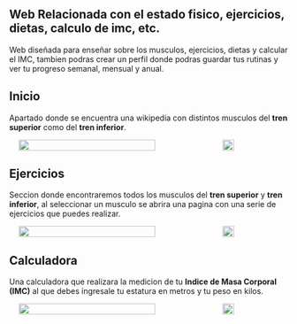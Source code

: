 ## Web Relacionada con el estado fisico, ejercicios, dietas, calculo de imc, etc.
Web diseñada para enseñar sobre los musculos, ejercicios, dietas y calcular el IMC, tambien podras crear un perfil donde podras guardar tus rutinas y ver tu progreso semanal, mensual y anual.

## Inicio
Apartado donde se encuentra una wikipedia con distintos musculos del **tren superior** como del **tren inferior**.

<div style="display: inline-flex; flex-direction: row; justify-content: space-evenly; width: 100%;">
  <img src="https://user-images.githubusercontent.com/61121429/139375976-97401283-c75f-43ff-b2b3-fcee33e7318e.jpeg" width="70%"/>
  <img src="https://user-images.githubusercontent.com/61121429/139375968-44e89a5f-633e-4ed7-ba12-4e34f1b7c4be.png" width="20%"/>
</div>


## Ejercicios
Seccion donde encontraremos todos los musculos del **tren superior** y **tren inferior**, al seleccionar un musculo se abrira una pagina con una serie de ejercicios que puedes realizar.
<div style="display: inline-flex; flex-direction: row; justify-content: space-evenly; width: 100%;">
  <img src="https://user-images.githubusercontent.com/61121429/139541712-bebcc64e-63d5-463b-a8b3-7fca3e986c5d.jpeg" width="70%"/>
  <img src="https://user-images.githubusercontent.com/61121429/139541711-3402f403-1058-4446-8758-cc9b36aa0f86.png" width="20%"/>
</div>


## Calculadora
Una calculadora que realizara la medicion de tu **Indice de Masa Corporal (IMC)** al que debes ingresale tu estatura en metros y tu peso en kilos.
<div style="display: inline-flex; flex-direction: row; justify-content: space-evenly; width: 100%;">
  <img src="https://user-images.githubusercontent.com/61121429/139541825-8e8d0b70-9e9f-49f8-ac37-3c2f6c756d85.jpeg" width="70%"/>
  <img src="https://user-images.githubusercontent.com/61121429/139541821-70e1d30a-0a8a-41f0-a0cd-06589ecf15cb.png" width="20%"/>
</div>

